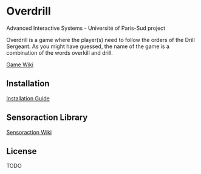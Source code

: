 # Overdrill
Advanced Interactive Systems - Université of Paris-Sud project

Overdrill is a game where the player(s) need to follow the orders of the Drill Sergeant. As you might have guessed, the name of the game is a combination of the words overkill and drill.

[Game Wiki](https://github.com/JJdeGroot/Overdrill/wiki)

## Installation
[Installation Guide](https://github.com/JJdeGroot/Overdrill/wiki/Installation-Guide)

## Sensoraction Library
[Sensoraction Wiki](https://github.com/JJdeGroot/Overdrill/wiki/Sensoraction-Library)

## License

TODO
